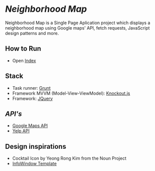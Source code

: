 # *Neighborhood Map*
Neighborhood Map is a Single Page Aplication project which displays a neighborhood map using Google maps' API, fetch requests, JavaScript design patterns and more.

## How to Run
* Open [Index]()

## Stack
* Task runner: [Grunt](https://gruntjs.com/)
* Framework MVVM (Model-View-ViewModel): [Knockout.js](http://knockoutjs.com/)
* Framework: [JQuery](https://jquery.com/)

## *API's*
* [Google Maps API](https://developers.google.com/maps/documentation/javascript/tutorial)
* [Yelp API](https://www.yelp.com/developers/documentation/v3)

## Design inspirations
* Cocktail Icon by Yeong Rong Kim from the Noun Project
* [InfoWindow Template](https://dribbble.com/shots/4702907-Daily-UI-Challenge)



